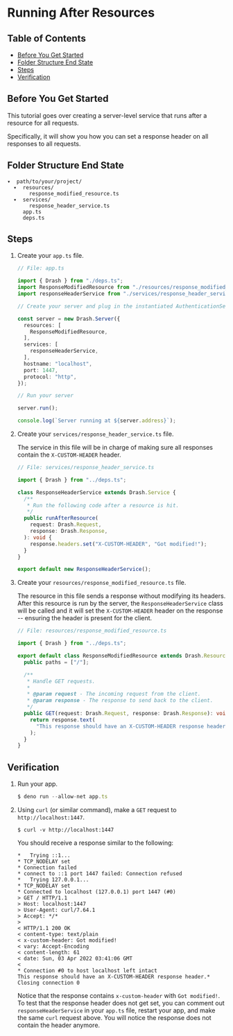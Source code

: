 # Running After Resources

## Table of Contents

- [Before You Get Started](#before-you-get-started)
- [Folder Structure End State](#folder-structure-end-state)
- [Steps](#steps)
- [Verification](#verification)

## Before You Get Started

This tutorial goes over creating a server-level service that runs after a
resource for all requests.

Specifically, it will show you how you can set a response header on all
responses to all requests.

## Folder Structure End State

```text
▾  path/to/your/project/
  ▾  resources/
       response_modified_resource.ts
  ▾  services/
       response_header_service.ts
     app.ts
     deps.ts
```

## Steps

1. Create your `app.ts` file.

   ```typescript
   // File: app.ts

   import { Drash } from "./deps.ts";
   import ResponseModifiedResource from "./resources/response_modified_resource.ts";
   import responseHeaderService from "./services/response_header_service.ts";

   // Create your server and plug in the instantiated AuthenticationService class

   const server = new Drash.Server({
     resources: [
       ResponseModifiedResource,
     ],
     services: [
       responseHeaderService,
     ],
     hostname: "localhost",
     port: 1447,
     protocol: "http",
   });

   // Run your server

   server.run();

   console.log(`Server running at ${server.address}`);
   ```

2. Create your `services/response_header_service.ts` file.

   The service in this file will be in charge of making sure all responses
   contain the `X-CUSTOM-HEADER` header.

   ```typescript
   // File: services/response_header_service.ts

   import { Drash } from "../deps.ts";

   class ResponseHeaderService extends Drash.Service {
     /**
      * Run the following code after a resource is hit.
      */
     public runAfterResource(
       request: Drash.Request,
       response: Drash.Response,
     ): void {
       response.headers.set("X-CUSTOM-HEADER", "Got modified!");
     }
   }

   export default new ResponseHeaderService();
   ```

3. Create your `resources/response_modified_resource.ts` file.

   The resource in this file sends a response without modifying its headers.
   After this resource is run by the server, the `ResponseHeaderService` class
   will be called and it will set the `X-CUSTOM-HEADER` header on the response
   -- ensuring the header is present for the client.

   ```typescript
   // File: resources/response_modified_resource.ts

   import { Drash } from "../deps.ts";

   export default class ResponseModifiedResource extends Drash.Resource {
     public paths = ["/"];

     /**
      * Handle GET requests.
      *
      * @param request - The incoming request from the client.
      * @param response - The response to send back to the client.
      */
     public GET(request: Drash.Request, response: Drash.Response): void {
       return response.text(
         "This response should have an X-CUSTOM-HEADER response header.",
       );
     }
   }
   ```

## Verification

1. Run your app.

   ```typescript
   $ deno run --allow-net app.ts
   ```

2. Using `curl` (or similar command), make a `GET` request to
   `http://localhost:1447`.

   ```text
   $ curl -v http://localhost:1447
   ```

   You should receive a response similar to the following:

   ```text
   *   Trying ::1...
   * TCP_NODELAY set
   * Connection failed
   * connect to ::1 port 1447 failed: Connection refused
   *   Trying 127.0.0.1...
   * TCP_NODELAY set
   * Connected to localhost (127.0.0.1) port 1447 (#0)
   > GET / HTTP/1.1
   > Host: localhost:1447
   > User-Agent: curl/7.64.1
   > Accept: */*
   >
   < HTTP/1.1 200 OK
   < content-type: text/plain
   < x-custom-header: Got modified!
   < vary: Accept-Encoding
   < content-length: 61
   < date: Sun, 03 Apr 2022 03:41:06 GMT
   <
   * Connection #0 to host localhost left intact
   This response should have an X-CUSTOM-HEADER response header.* Closing connection 0
   ```

   Notice that the response contains `x-custom-header` with `Got modified!`. To
   test that the response header does not get set, you can comment out
   `responseHeaderService` in your `app.ts` file, restart your app, and make the
   same `curl` request above. You will notice the response does not contain the
   header anymore.
